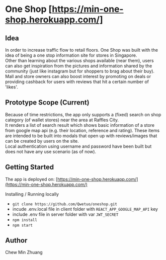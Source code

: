  One Shop
 [https://min-one-shop.herokuapp.com/]
 ======
  Idea
 -
In order to increase traffic flow to retail floors. One Shop was built with the idea of being a one stop information site for stores in Singapore. \
Other than learning about the various shops available (near them), users can also get inspiration from the pictures and information shared by the community (just like instagram but for shoppers to brag about their buy). \
Mall and store owners can also boost interest by promoting on deals or providing cashback for users with reviews that hit a certain number of 'likes'.

 Prototype Scope (Current)
 -
 Because of time restrictions, the app only supports a (fixed) search on shop category (of wallet stores) near the area at Raffles City. \
 It renders a list of search result which shows basic information of a store from google map api (e.g. their location, reference and rating). These items are intended to be built into modals that open up with reviews/images that can be created by users on the site. \
 Local authentication using username and password have been built but does not have any use scenario (as of now).

 
 
Getting Started
 ------
 The app is deployed on: [https://min-one-shop.herokuapp.com/](https://min-one-shop.herokuapp.com/)
 
Installing / Running locally
* `git clone https://github.com/Qwetuo/oneshop.git`
* incude .env.local file in client folder with `REACT_APP_GOOGLE_MAP_API` key
* include .env file in server folder with var `JWT_SECRET`
* `npm install`
* `npm start`

 
Author
 ------
 Chew Min Zhuang